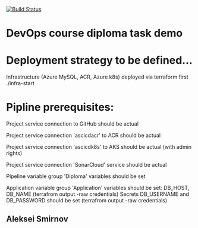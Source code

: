 
[![Build Status](https://dev.azure.com/asmirnov51/Diploma%20Demo/_apis/build/status/a2smirnov.diplomatask?branchName=master)](https://dev.azure.com/asmirnov51/Diploma%20Demo/_build/latest?definitionId=10&branchName=master)
# DevOps course diploma task demo
# Deployment strategy to be defined...
Infrastructure (Azure MySQL, ACR, Azure k8s) deployed via terraform first
./infra-start

# Pipline prerequisites:

Project service connection to GitHub should be actual

Project service connection 'ascicdacr' to ACR should be actual

Project service connection 'ascicdk8s' to AKS should be actual (with admin rights)

Project service connection 'SonarCloud' service should be actual

Pipeline variable group 'Diploma' variables should be set

Application variable group 'Application' variables should be set:
DB_HOST, DB_NAME (terrafrom output -raw credentials)
Secrets DB_USERNAME and DB_PASSWORD should be set (terrafrom output -raw credentials)


## Aleksei Smirnov
